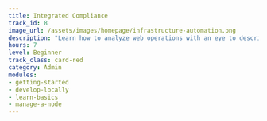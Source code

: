 ```yaml
---
title: Integrated Compliance
track_id: 8
image_url: /assets/images/homepage/infrastructure-automation.png
description: "Learn how to analyze web operations with an eye to describing each component as code in a Chef cookbook. Gain experience with the tools you need to write, store and test that code in a collaborative DevOps environment. "
hours: 7
level: Beginner
track_class: card-red
category: Admin
modules:
- getting-started
- develop-locally
- learn-basics
- manage-a-node
---
```

